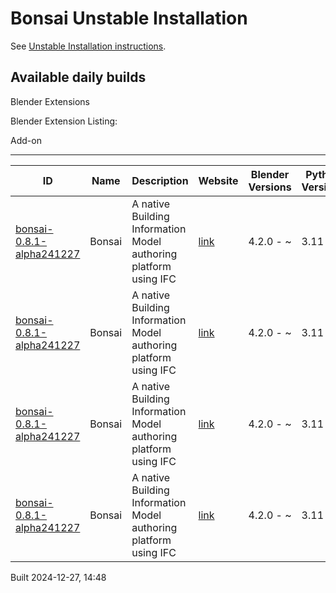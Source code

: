 # Bonsai Unstable Installation

See [Unstable Installation instructions](https://docs.bonsaibim.org/guides/development/installation.html#unstable-installation).

## Available daily builds



Blender Extensions

Blender Extension Listing:

Add-on

---

| ID | Name | Description | Website | Blender Versions | Python Versions | Platforms | Size |
| --- | --- | --- | --- | --- | --- | --- | --- |
| [bonsai-0.8.1-alpha241227](https://github.com/IfcOpenShell/IfcOpenShell/releases/download/bonsai-0.8.1-alpha2412271444/bonsai_py311-0.8.1-alpha241227-macos-arm64.zip?repository=https://raw.githubusercontent.com/IfcOpenShell/bonsai_unstable_repo/main/index.json&blender_version_min=4.2.0&platforms=macos-arm64&python_versions=3.11) | Bonsai | A native Building Information Model authoring platform using IFC | [link](https://bonsaibim.org/) | 4.2.0 - ~ | 3.11 | macos-arm64 | 101.8MB |
| [bonsai-0.8.1-alpha241227](https://github.com/IfcOpenShell/IfcOpenShell/releases/download/bonsai-0.8.1-alpha2412271444/bonsai_py311-0.8.1-alpha241227-macos-x64.zip?repository=https://raw.githubusercontent.com/IfcOpenShell/bonsai_unstable_repo/main/index.json&blender_version_min=4.2.0&platforms=macos-x64&python_versions=3.11) | Bonsai | A native Building Information Model authoring platform using IFC | [link](https://bonsaibim.org/) | 4.2.0 - ~ | 3.11 | macos-x64 | 101.1MB |
| [bonsai-0.8.1-alpha241227](https://github.com/IfcOpenShell/IfcOpenShell/releases/download/bonsai-0.8.1-alpha2412271444/bonsai_py311-0.8.1-alpha241227-windows-x64.zip?repository=https://raw.githubusercontent.com/IfcOpenShell/bonsai_unstable_repo/main/index.json&blender_version_min=4.2.0&platforms=windows-x64&python_versions=3.11) | Bonsai | A native Building Information Model authoring platform using IFC | [link](https://bonsaibim.org/) | 4.2.0 - ~ | 3.11 | windows-x64 | 80.6MB |
| [bonsai-0.8.1-alpha241227](https://github.com/IfcOpenShell/IfcOpenShell/releases/download/bonsai-0.8.1-alpha2412271444/bonsai_py311-0.8.1-alpha241227-linux-x64.zip?repository=https://raw.githubusercontent.com/IfcOpenShell/bonsai_unstable_repo/main/index.json&blender_version_min=4.2.0&platforms=linux-x64&python_versions=3.11) | Bonsai | A native Building Information Model authoring platform using IFC | [link](https://bonsaibim.org/) | 4.2.0 - ~ | 3.11 | linux-x64 | 108.2MB |

Built 2024-12-27, 14:48




